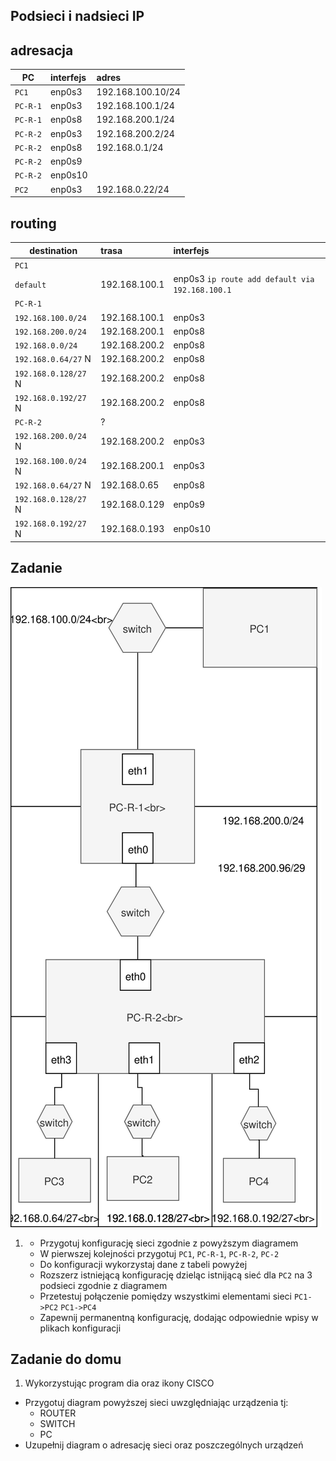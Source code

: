 Podsieci i nadsieci IP
----------------------

adresacja
-----------------------------------------------------
| PC     |  interfejs   | adres  |
| --------- |:-------------| :---------------| 
| ``PC1``   | enp0s3 | 192.168.100.10/24     |
| ``PC-R-1``| enp0s3 | 192.168.100.1/24      |
| ``PC-R-1``| enp0s8 | 192.168.200.1/24    |
| ``PC-R-2``| enp0s3 | 192.168.200.2/24     |
| ``PC-R-2``| enp0s8 | 192.168.0.1/24     |
| ``PC-R-2``| enp0s9 |      |
| ``PC-R-2``| enp0s10 |      |
| ``PC2``| enp0s3 | 192.168.0.22/24     |

routing
-------

| destination | trasa | interfejs  |
| --------- |:-------------| :---------------| 
| ``PC1``     |  | |
| ``default`` | 192.168.100.1 | enp0s3 ``ip route add default via 192.168.100.1`` |
| ``PC-R-1``  |  |        |
| ``192.168.100.0/24`` | 192.168.100.1  | enp0s3      |
| ``192.168.200.0/24`` | 192.168.200.1  | enp0s8      |
| ``192.168.0.0/24`` | 192.168.200.2  | enp0s8      |
| ``192.168.0.64/27`` N| 192.168.200.2  | enp0s8      |
| ``192.168.0.128/27`` N| 192.168.200.2  | enp0s8      |
| ``192.168.0.192/27`` N| 192.168.200.2  | enp0s8      |
| ``PC-R-2``  | ? |       |
| ``192.168.200.0/24`` N| 192.168.200.2  | enp0s3      |
| ``192.168.100.0/24`` N| 192.168.200.1  | enp0s3      |
| ``192.168.0.64/27`` N| 192.168.0.65  | enp0s8      |
| ``192.168.0.128/27`` N| 192.168.0.129  | enp0s9      |
| ``192.168.0.192/27`` N| 192.168.0.193 | enp0s10      |

Zadanie
------------

![zadanie 5](over_network.svg)

1.
   * Przygotuj konfigurację sieci zgodnie z powyższym diagramem
   * W pierwszej kolejności przygotuj ``PC1``, ``PC-R-1``, ``PC-R-2``, ``PC-2``
   * Do konfiguracji wykorzystaj dane z tabeli powyżej
   * Rozszerz istniejącą konfigurację dzieląc istnijącą sieć dla ``PC2`` na 3 podsieci zgodnie z diagramem
   * Przetestuj połączenie pomiędzy wszystkimi elementami sieci ``PC1->PC2`` ``PC1->PC4``
   * Zapewnij permanentną konfigurację, dodając odpowiednie wpisy w plikach konfiguracji

Zadanie do domu
---------------

1. Wykorzystując program dia oraz ikony CISCO
  * Przygotuj diagram powyższej sieci uwzględniając urządzenia tj:
    * ROUTER
    * SWITCH
    * PC
  * Uzupełnij diagram o adresację sieci oraz poszczególnych urządzeń
  

